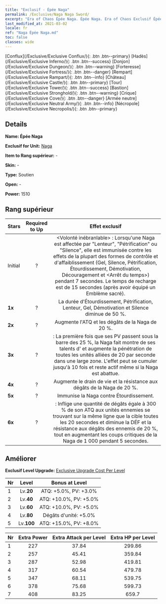 ```yaml
---
title: "Exclusif - Épée Naga"
permalink: /Exclusive/Naga Naga Sword/
excerpt: "Era of Chaos Épée Naga. Épée Naga. Era of Chaos Exclusif Épée Naga. Naga Exclusif."
last_modified_at: 2021-03-02
locale: fr
ref: "Naga Épée Naga.md"
toc: false
classes: wide
---
```

 [Conflux](/Exclusive/Exclusive Conflux/){: .btn .btn--primary} [Hadès](/Exclusive/Exclusive Inferno/){: .btn .btn--success} [Donjon](/Exclusive/Exclusive Dungeon/){: .btn .btn--warning} [Forteresse](/Exclusive/Exclusive Fortress/){: .btn .btn--danger} [Rempart](/Exclusive/Exclusive Rampart/){: .btn .btn--info} [Château](/Exclusive/Exclusive Castle/){: .btn .btn--primary} [Tour](/Exclusive/Exclusive Tower/){: .btn .btn--success} [Bastion](/Exclusive/Exclusive Stronghold/){: .btn .btn--warning} [Crique](/Exclusive/Exclusive Cove/){: .btn .btn--danger} [Armée neutre](/Exclusive/Exclusive Neutral Army/){: .btn .btn--info} [Nécropole](/Exclusive/Exclusive Necropolis/){: .btn .btn--primary} 

## Details
 **Name: Épée Naga** 

 **Exclusif for Unit:** [Naga](/units/Naga/) 

 **Item to Rang supérieur:** -

 **Skin:** -

 **Type:** Soutien

 **Open:** -

 **Power:** 1510

## Rang supérieur

  |     Stars    |  Required to Up | Effet exclusif |
  |:-------------|:---------------:|:---------------:|
  |  Initial  | ? | <Volonté inébranlable> : Lorsqu'une Naga est affectée par "Lenteur", "Pétrification" ou "Silence", elle est immunisée contre les effets de la plupart des formes de contrôle et d'affaiblissement (Gel, Silence, Pétrification, Étourdissement, Démotivation, Découragement et <Arrêt du temps>) pendant 7 secondes. Le temps de recharge est de 15 secondes (après avoir équipé un Emblème sacré). |
  | **1x** <i class="fas fa-star"/> | ? | La durée d'Étourdissement, Pétrification, Lenteur, Gel, Démotivation et Silence diminue de 50 %. |
  | **2x** <i class="fas fa-star"/> | ? | Augmente l'ATQ et les dégâts de la Naga de 20 %. |
  | **3x** <i class="fas fa-star"/> | ? | <Escrime> : La première fois que ses PV passent sous la barre des 25 %, la Naga fait montre de ses talents d'<Escrime> et augmente la pénétration de toutes les unités alliées de 20 par seconde dans une large zone. L'effet peut se cumuler jusqu'à 10 fois et reste actif même si la Naga est abattue. |
  | **4x** <i class="fas fa-star"/> | ? | Augmente le drain de vie et la résistance aux dégâts de la Naga de 20 %. |
  | **5x** <i class="fas fa-star"/> | ? | Immunise la Naga contre Étourdissement. |
  | **6x** <i class="fas fa-star"/> | ? | <Rayon de la Naga> : Inflige une quantité de dégâts égale à 300 % de son ATQ aux unités ennemies se trouvant sur la même ligne que la cible toutes les 20 secondes et diminue la DÉF et la résistance aux dégâts des ennemis de 20 %, tout en augmentant les coups critiques de la Naga de 1 000 pendant 5 secondes. |


## Améliorer
 **Exclusif Level Upgrade:** [Exclusive Upgrade Cost Per Level](/Exclusive/ExclusiveUpgradeCostPerLevel/)

  |  Nr  |   Level  | Bonus at Level |
  |:-----|:--------:|:--------------:|
  | 1 | Lv.**20** | ATQ: +5.0%, PV: +3.0% |
  | 2 | Lv.**40** | ATQ: +10.0%, PV: +5.0% |
  | 3 | Lv.**60** | ATQ: +10.0%, PV: +5.0% |
  | 4 | Lv.**80** | Dégâts d'unité: +5.0% |
  | 5 | Lv.**100** | ATQ: +15.0%, PV: +8.0% |


  |  Nr  |  Extra Power | Extra Attack per Level | Extra HP per Level |
  |:-----|:--------:|:--------:|:--------:|
  | 1 | 227 | 37.84 | 299.86 |
  | 2 | 257 | 45.41 | 359.84 |
  | 3 | 287 | 52.98 | 419.81 |
  | 4 | 317 | 60.54 | 479.78 |
  | 5 | 347 | 68.11 | 539.75 |
  | 6 | 378 | 75.68 | 599.73 |
  | 7 | 408 | 83.25 | 659.7 |


